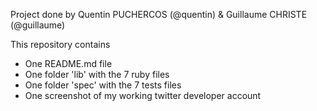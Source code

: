 Project done by  Quentin PUCHERCOS (@quentin) & Guillaume CHRISTE (@guillaume)

This repository contains
	<ul>
		<li>One README.md file </li>
		<li>One folder 'lib' with the 7 ruby files</li>
		<li>One folder 'spec' with the 7 tests files</li>
		<li>One screenshot of my working twitter developer account</li>
	</ul> 